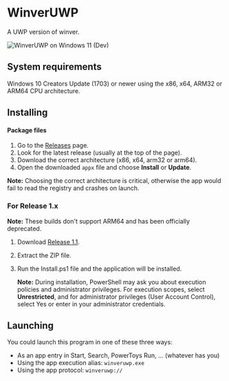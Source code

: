 # WinverUWP
A UWP version of winver.

![WinverUWP on Windows 11 (Dev)](/images/WinverUWP-dark-11.png)

## System requirements
Windows 10 Creators Update (1703) or newer using the x86, x64, ARM32 or ARM64 CPU architecture.

## Installing

#### Package files
1. Go to the [Releases](https://github.com/dongle-the-gadget/WinverUWP/releases) page.
2. Look for the latest release (usually at the top of the page).
3. Download the correct architecture (x86, x64, arm32 or arm64).
4. Open the downloaded `appx` file and choose **Install** or **Update**.

**Note:** Choosing the correct architecture is critical, otherwise the app would fail to read the registry and crashes on launch.

### For Release 1.x
**Note:** These builds don't support ARM64 and has been officially deprecated.

1. Download [Release 1.1](https://github.com/dongle-the-gadget/WinverUWP/releases/download/v1.1.0.0/WinverUWPPackage_1.1.0.0.zip).
2. Extract the ZIP file.
3. Run the Install.ps1 file and the application will be installed.
   
   **Note:** During installation, PowerShell may ask you about execution policies and administrator privileges. For execution scopes, select **Unrestricted**, and for administrator privileges (User Account Control), select Yes or enter in your administrator credentials.

## Launching
You could launch this program in one of these three ways:
- As an app entry in Start, Search, PowerToys Run, ... (whatever has you)
- Using the app execution alias: `winveruwp.exe`
- Using the app protocol: `winveruwp://`

<!--
